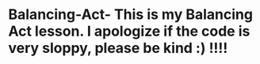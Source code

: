 # Balancing-Act- This is my Balancing Act lesson. I apologize if the code is very sloppy, please be kind :) !!!!
